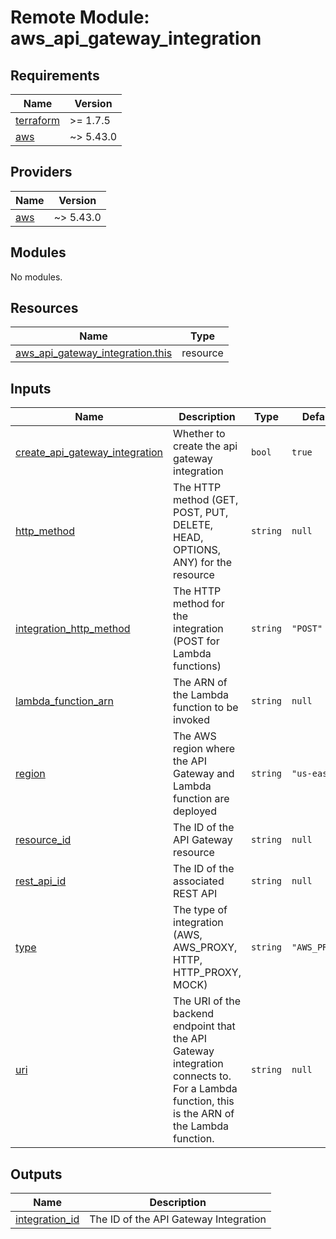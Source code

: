 # Remote Module: aws_api_gateway_integration

<!-- BEGINNING OF PRE-COMMIT-TERRAFORM DOCS HOOK -->
## Requirements

| Name | Version |
|------|---------|
| <a name="requirement_terraform"></a> [terraform](#requirement\_terraform) | >= 1.7.5 |
| <a name="requirement_aws"></a> [aws](#requirement\_aws) | ~> 5.43.0 |

## Providers

| Name | Version |
|------|---------|
| <a name="provider_aws"></a> [aws](#provider\_aws) | ~> 5.43.0 |

## Modules

No modules.

## Resources

| Name | Type |
|------|------|
| [aws_api_gateway_integration.this](https://registry.terraform.io/providers/hashicorp/aws/latest/docs/resources/api_gateway_integration) | resource |

## Inputs

| Name | Description | Type | Default | Required |
|------|-------------|------|---------|:--------:|
| <a name="input_create_api_gateway_integration"></a> [create\_api\_gateway\_integration](#input\_create\_api\_gateway\_integration) | Whether to create the api gateway integration | `bool` | `true` | no |
| <a name="input_http_method"></a> [http\_method](#input\_http\_method) | The HTTP method (GET, POST, PUT, DELETE, HEAD, OPTIONS, ANY) for the resource | `string` | `null` | no |
| <a name="input_integration_http_method"></a> [integration\_http\_method](#input\_integration\_http\_method) | The HTTP method for the integration (POST for Lambda functions) | `string` | `"POST"` | no |
| <a name="input_lambda_function_arn"></a> [lambda\_function\_arn](#input\_lambda\_function\_arn) | The ARN of the Lambda function to be invoked | `string` | `null` | no |
| <a name="input_region"></a> [region](#input\_region) | The AWS region where the API Gateway and Lambda function are deployed | `string` | `"us-east-1"` | no |
| <a name="input_resource_id"></a> [resource\_id](#input\_resource\_id) | The ID of the API Gateway resource | `string` | `null` | no |
| <a name="input_rest_api_id"></a> [rest\_api\_id](#input\_rest\_api\_id) | The ID of the associated REST API | `string` | `null` | no |
| <a name="input_type"></a> [type](#input\_type) | The type of integration (AWS, AWS\_PROXY, HTTP, HTTP\_PROXY, MOCK) | `string` | `"AWS_PROXY"` | no |
| <a name="input_uri"></a> [uri](#input\_uri) | The URI of the backend endpoint that the API Gateway integration connects to. For a Lambda function, this is the ARN of the Lambda function. | `string` | `null` | no |

## Outputs

| Name | Description |
|------|-------------|
| <a name="output_integration_id"></a> [integration\_id](#output\_integration\_id) | The ID of the API Gateway Integration |
<!-- END OF PRE-COMMIT-TERRAFORM DOCS HOOK -->
